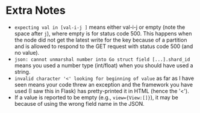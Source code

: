 # Extra Notes

- `expecting val in [val-i-j ]` means either val-i-j or empty (note the space after `j`), where empty is for status code 500. This happens when the node did not get the latest write for the key because of a partition and is allowed to respond to the GET request with status code 500 (and no value).
- `json: cannot unmarshal number into Go struct field [...].shard_id` means you used a number type (int/float) when you should have used a string.
- `invalid character '<' looking for beginning of value` as far as I have seen means your code threw an exception and the framework you have used (I saw this in Flask) has pretty-printed it in HTML (hence the '<').
- If a value is reported to be empty (e.g., `view={View:[]}`), it may be because of using the wrong field name in the JSON.

